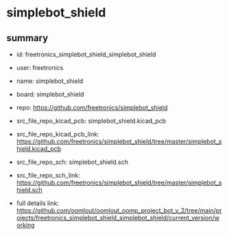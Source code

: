 # simplebot_shield
 
## summary 
* id: freetronics_simplebot_shield_simplebot_shield
* user: freetronics
* name: simplebot_shield
* board: simplebot_shield
* repo: https://github.com/freetronics/simplebot_shield
* src_file_repo_kicad_pcb: simplebot_shield.kicad_pcb
* src_file_repo_kicad_pcb_link: https://github.com/freetronics/simplebot_shield/tree/master/simplebot_shield.kicad_pcb


* src_file_repo_sch: simplebot_shield.sch
* src_file_repo_sch_link: https://github.com/freetronics/simplebot_shield/tree/master/simplebot_shield.sch
* full details link: https://github.com/oomlout/oomlout_oomp_project_bot_v_2/tree/main/projects/freetronics_simplebot_shield_simplebot_shield/current_version/working  








